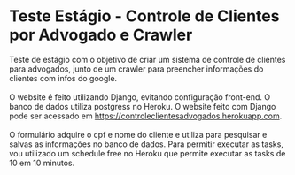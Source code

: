 # Teste Estágio - Controle de Clientes por Advogado e Crawler
Teste de estágio com o objetivo de criar um sistema de controle de clientes para advogados, junto de um crawler para preencher informações do clientes com infos do google.
<br><br>
O website é feito utilizando Django, evitando configuração front-end. O banco de dados utiliza postgress no Heroku.
O website feito com Django pode ser acessado em https://controleclientesadvogados.herokuapp.com.
<br><br>
O formulário adquire o cpf e nome do cliente e utiliza para pesquisar e salvas as informações no banco de dados.
Para permitir executar as tasks, vou utilizado um schedule free no Heroku que permite executar as tasks de 10 em 10 minutos.

